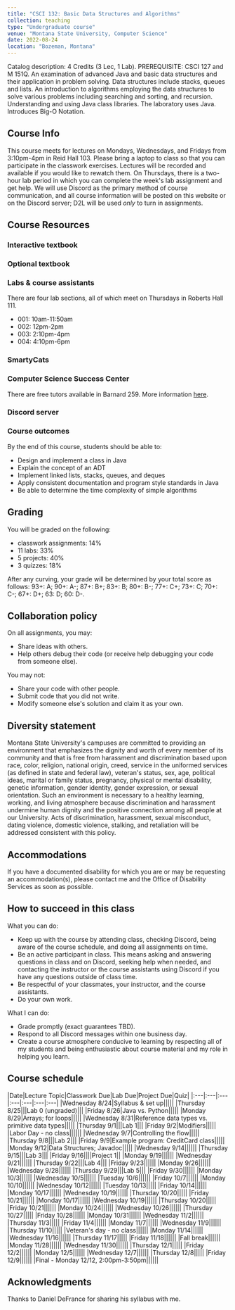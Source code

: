 ```yaml
---
title: "CSCI 132: Basic Data Structures and Algorithms"
collection: teaching
type: "Undergraduate course"
venue: "Montana State University, Computer Science"
date: 2022-08-24
location: "Bozeman, Montana"
---
```


Catalog description: 4 Credits (3 Lec, 1 Lab).
PREREQUISITE: CSCI 127 and M 151Q. An examination of advanced Java and basic
data structures and their application in problem solving. Data structures
include stacks, queues and lists. An introduction to algorithms employing the
data structures to solve various problems including searching and sorting, and
recursion. Understanding and using Java class libraries. The laboratory uses
Java. Introduces Big-O Notation.

## Course Info

This course meets for lectures on Mondays, Wednesdays, and Fridays from
3:10pm-4pm in Reid Hall 103. Please bring a laptop to class so that you can
participate in the classwork exercises.  Lectures will be recorded and available if you
would like to rewatch them. On Thursdays, there is a two-hour lab period in
which you can complete the week's lab assignment and get help. We will use
Discord as the primary method of course communication, and all course
information will be posted on this website or on the Discord server; D2L will
be used *only* to turn in assignments.

## Course Resources
### Interactive textbook
### Optional textbook

### Labs & course assistants

There are four lab sections, all of which meet on Thursdays in Roberts Hall
111.
* 001: 10am-11:50am
* 002: 12pm-2pm
* 003: 2:10pm-4pm
* 004: 4:10pm-6pm

### SmartyCats

### Computer Science Success Center
There are free tutors available in Barnard 259. More information [here](https://www.cs.montana.edu/student-success-center.html).

### Discord server

### Course outcomes
By the end of this course, students should be able to:
* Design and implement a class in Java
* Explain the concept of an ADT
* Implement linked lists, stacks, queues, and deques
* Apply consistent documentation and program style standards in Java
* Be able to determine the time complexity of simple algorithms

## Grading

You will be graded on the following:
*  classwork assignments: 14%
* 11 labs: 33%
* 5 projects: 40%
* 3 quizzes: 18%

After any curving, your grade will be determined by your total score as follows:
93+: A; 90+: A-; 87+: B+; 83+: B; 80+: B-; 77+: C+; 73+: C; 70+: C-; 67+: D+; 63: D; 60: D-.

## Collaboration policy
On all assignments, you may:
* Share ideas with others.
* Help others debug their code (or receive help debugging your code from someone
	else).

You may not:
* Share your code with other people.
* Submit code that you did not write.
* Modify someone else's solution and claim it as your own.


## Diversity statement
Montana State University's campuses are committed to
providing an environment that emphasizes the dignity and worth of every member
of its community and that is free from harassment and discrimination based upon
race, color, religion, national origin, creed, service in the uniformed
services (as defined in state and federal law), veteran's status, sex, age,
political ideas, marital or family status, pregnancy, physical or mental
disability, genetic information, gender identity, gender expression, or sexual
orientation. Such an environment is necessary to a healthy learning, working,
and living atmosphere because discrimination and harassment undermine human
dignity and the positive connection among all people at our University. Acts of
discrimination, harassment, sexual misconduct, dating violence, domestic
violence, stalking, and retaliation will be addressed consistent with this
policy.

## Accommodations
If you have a documented disability for which
you are or may be requesting an accommodation(s), please contact
me and the Office of Disability Services as soon as possible.

## How to succeed in this class
What you can do:
* Keep up with the course by attending class,
checking Discord, being aware of the course
schedule, and doing all assignments on time.
* Be an active participant in class. This means asking and
answering questions in class and on Discord, seeking help
when needed,
and contacting the instructor or the course assistants using Discord if you have any questions outside of class
time.
* Be respectful of your classmates, your instructor, and the course assistants.
* Do your own work.

What I can do:
* Grade promptly (exact guarantees TBD).
* Respond to all Discord messages within one business day.
* Create a course atmosphere conducive to learning by respecting
all of my students and being
enthusiastic about course material and my role in helping you learn.

## Course schedule

|Date|Lecture Topic|Classwork Due|Lab Due|Project Due|Quiz|
|:---|:---|:---|:---|:---|:---|:---|
|Wednesday 8/24|Syllabus & set up|||||
|Thursday 8/25|||Lab 0 (ungraded)|||
|Friday 8/26|Java vs. Python|||||
|Monday 8/29|Arrays; for loops|||||
|Wednesday 8/31|Reference data types vs. primitive data types|||||
|Thursday 9/1|||Lab 1|||
|Friday 9/2|Modifiers|||||
|Labor Day - no class||||||
|Wednesday 9/7|Controlling the flow|||||
|Thursday 9/8|||Lab 2|||
|Friday 9/9|Example program: CreditCard class|||||
|Monday 9/12|Data Structures; Javadoc|||||
|Wednesday 9/14||||||
|Thursday 9/15|||Lab 3|||
|Friday 9/16||||Project 1||
|Monday 9/19||||||
|Wednesday 9/21||||||
|Thursday 9/22|||Lab 4|||
|Friday 9/23||||||
|Monday 9/26||||||
|Wednesday 9/28||||||
|Thursday 9/29|||Lab 5|||
|Friday 9/30||||||
|Monday 10/3||||||
|Wednesday 10/5||||||
|Tuesday 10/6||||||
|Friday 10/7||||||
|Monday 10/10||||||
|Wednesday 10/12||||||
|Tuesday 10/13|||||
|Friday 10/14||||||
|Monday 10/17||||||
|Wednesday 10/19||||||
|Thursday 10/20|||||
|Friday 10/21||||||
|Monday 10/17||||||
|Wednesday 10/19||||||
|Thursday 10/20|||||
|Friday 10/21||||||
|Monday 10/24||||||
|Wednesday 10/26||||||
|Thursday 10/27|||||
|Friday 10/28||||||
|Monday 10/31||||||
|Wednesday 11/2||||||
|Thursday 11/3|||||
|Friday 11/4||||||
|Monday 11/7||||||
|Wednesday 11/9||||||
|Thursday 11/10|||||
|Veteran's day - no class||||||
|Monday 11/14||||||
|Wednesday 11/16||||||
|Thursday 11/17|||||
|Friday 11/18||||||
|Fall break||||||
|Monday 11/28||||||
|Wednesday 11/30||||||
|Thursday 12/1|||||
|Friday 12/2||||||
|Monday 12/5||||||
|Wednesday 12/7||||||
|Thursday 12/8|||||
|Friday 12/9||||||
|Final - Monday 12/12, 2:00pm-3:50pm||||||



## Acknowledgments

Thanks to Daniel DeFrance for sharing his syllabus with me.
